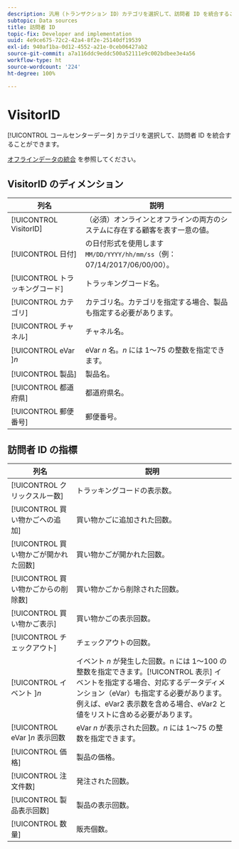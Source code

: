 ```yaml
---
description: 汎用（トランザクション ID）カテゴリを選択して、訪問者 ID を統合することができます。
subtopic: Data sources
title: 訪問者 ID
topic-fix: Developer and implementation
uuid: 4e9ce675-72c2-42a4-8f2e-25140df19539
exl-id: 940af1ba-0d12-4552-a21e-0ceb06427ab2
source-git-commit: a7a116ddc9eddc500a52111e9c002bdbee3e4a56
workflow-type: ht
source-wordcount: '224'
ht-degree: 100%

---
```


# VisitorID

[!UICONTROL コールセンターデータ] カテゴリを選択して、訪問者 ID を統合することができます。

[オフラインデータの統合](/help/import/c-data-sources/datasrc-integrating-offline-data.md) を参照してください。

## VisitorID のディメンション

| 列名 | 説明 |
|--- |--- |
| [!UICONTROL VisitorID] | （必須）オンラインとオフラインの両方のシステムに存在する顧客を表す一意の値。 |
| [!UICONTROL 日付] | の日付形式を使用します `MM/DD/YYYY/hh/mm/ss`（例：07/14/2017/06/00/00）。 |
| [!UICONTROL トラッキングコード] | トラッキングコード名。 |
| [!UICONTROL カテゴリ] | カテゴリ名。カテゴリを指定する場合、製品も指定する必要があります。 |
| [!UICONTROL チャネル] | チャネル名。 |
| [!UICONTROL eVar ]*n* | eVar *n* 名。*n* には 1～75 の整数を指定できます。 |
| [!UICONTROL 製品] | 製品名。 |
| [!UICONTROL 都道府県] | 都道府県名。 |
| [!UICONTROL 郵便番号] | 郵便番号。 |

## 訪問者 ID の指標

| 列名 | 説明 |
| --- | --- |
| [!UICONTROL クリックスルー数] | トラッキングコードの表示数。 |
| [!UICONTROL 買い物かごへの追加] | 買い物かごに追加された回数。 |
| [!UICONTROL 買い物かごが開かれた回数] | 買い物かごが開かれた回数。 |
| [!UICONTROL 買い物かごからの削除数] | 買い物かごから削除された回数。 |
| [!UICONTROL 買い物かご表示] | 買い物かごの表示回数。 |
| [!UICONTROL チェックアウト] | チェックアウトの回数。 |
| [!UICONTROL イベント ]*n* | イベント *n* が発生した回数。n には 1～100 の整数を指定できます。[!UICONTROL 表示] イベントを指定する場合、対応するデータディメンション（eVar）も指定する必要があります。例えば、eVar2 表示数を含める場合、eVar2 と値をリストに含める必要があります。 |
| [!UICONTROL eVar ]*n* 表示回数 | eVar *n* が表示された回数。*n* には 1～75 の整数を指定できます。 |
| [!UICONTROL 価格] | 製品の価格。 |
| [!UICONTROL 注文件数] | 発注された回数。 |
| [!UICONTROL 製品表示回数] | 製品の表示回数。 |
| [!UICONTROL 数量] | 販売個数。 |

